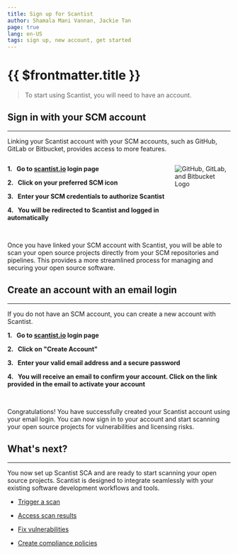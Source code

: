 ```yaml
---
title: Sign up for Scantist
author: Shamala Mani Vannan, Jackie Tan
page: true
lang: en-US
tags: sign up, new account, get started
---
```


<ClientOnly>

# {{ $frontmatter.title }}

>To start using Scantist, you will need to have an account. 

## Sign in with your SCM account 

<hr class="thick" />

Linking your Scantist account with your SCM accounts, such as GitHub, GitLab or Bitbucket, provides access to more features. 

<div style="display: flex;">
<div style="flex: 3;">

**1.&nbsp;&nbsp;&nbsp;Go to [scantist.io](https://scantist.io) login page**

**2.&nbsp;&nbsp;&nbsp;Click on your preferred SCM icon**

**3.&nbsp;&nbsp;&nbsp;Enter your SCM credentials to authorize Scantist**

**4.&nbsp;&nbsp;&nbsp;You will be redirected to Scantist and logged in automatically**
</div><div style="flex: 1;">

![GitHub, GitLab, and Bitbucket Logo](/images/Get-Started-with-Scantist/Sign-up-for-Scantist-1.png)
</div></div>

<br />

Once you have linked your SCM account with Scantist, you will be able to scan your open source projects directly from your SCM repositories and pipelines. This provides a more streamlined process for managing and securing your open source software. 

## Create an account with an email login 

<hr class="thick" />

If you do not have an SCM account, you can create a new account with Scantist. 

**1.&nbsp;&nbsp;&nbsp;Go to [scantist.io](https://scantist.io) login page**

**2.&nbsp;&nbsp;&nbsp;Click on "Create Account"**

**3.&nbsp;&nbsp;&nbsp;Enter your valid email address and a secure password**

**4.&nbsp;&nbsp;&nbsp;You will receive an email to confirm your account. Click on the link provided in the email to activate your account**

<br />

Congratulations! You have successfully created your Scantist account using your email login. You can now sign in to your account and start scanning your open source projects for vulnerabilities and licensing risks.

## What's next?

<hr class="thick" />

You now set up Scantist SCA and are ready to start scanning your open source projects. Scantist is designed to integrate seamlessly with your existing software development workflows and tools.

- [Trigger a scan](../Trigger-Scan/)

- [Access scan results](#)

- [Fix vulnerabilities](#)

- [Create compliance policies](#)

</ClientOnly>
